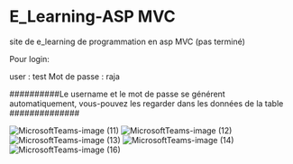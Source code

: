 # E_Learning-ASP MVC
site de e_learning de programmation en asp MVC (pas terminé)


Pour login:

user : test
Mot de passe : raja


##########Le username et le mot de passe se générent automatiquement, vous-pouvez les regarder dans les données de la table ##############

![MicrosoftTeams-image (11)](https://user-images.githubusercontent.com/67880193/114789849-c18bab80-9d51-11eb-9cff-bc9cd51ac844.png)
![MicrosoftTeams-image (12)](https://user-images.githubusercontent.com/67880193/114789852-c2bcd880-9d51-11eb-8124-a347a96ea7f9.png)
![MicrosoftTeams-image (13)](https://user-images.githubusercontent.com/67880193/114789856-c4869c00-9d51-11eb-9df9-d097d5c40d93.png)
![MicrosoftTeams-image (14)](https://user-images.githubusercontent.com/67880193/114789863-c5b7c900-9d51-11eb-86dc-f64593b6dbda.png)
![MicrosoftTeams-image (16)](https://user-images.githubusercontent.com/67880193/114789874-c81a2300-9d51-11eb-8209-a0ac20f4c17f.png)
